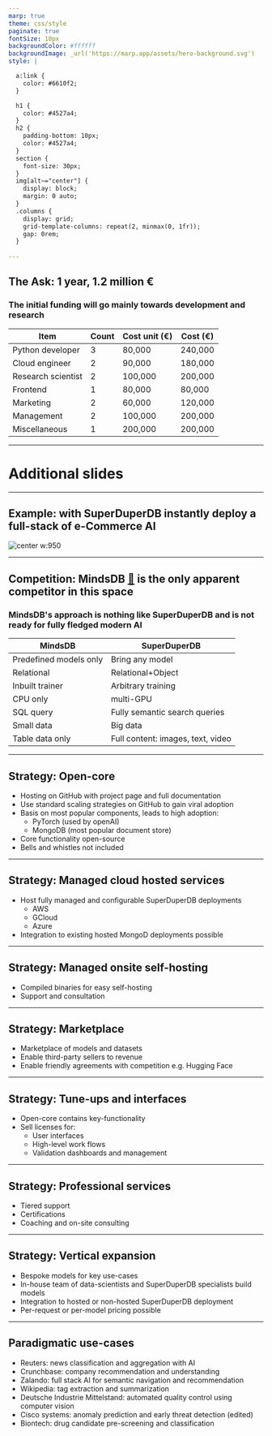 ```yaml
---
marp: true
theme: css/style
paginate: true
fontSize: 10px
backgroundColor: #ffffff
backgroundImage: _url('https://marp.app/assets/hero-background.svg')
style: |

  a:link {
    color: #6610f2;
  }

  h1 {
    color: #4527a4;
  }
  h2 {
    padding-bottom: 10px;
    color: #4527a4;
  }
  section {
    font-size: 30px;
  }
  img[alt~="center"] {
    display: block;
    margin: 0 auto;
  }
  .columns {
    display: grid;
    grid-template-columns: repeat(2, minmax(0, 1fr));
    gap: 0rem;
  }
  
---
```


<style scoped>
table {
  font-size: 20px;
}
</style>


## The Ask: 1 year, 1.2 million €

### The initial funding will go mainly towards development and research



| Item                 | Count | Cost unit (€) | Cost (€) |
| -------------------- | ----- | ------------- | -------- |
| Python developer     | 3     | 80,000        | 240,000  |
| Cloud engineer       | 2     | 90,000        | 180,000  |
| Research scientist   | 2     | 100,000       | 200,000  |
| Frontend             | 1     | 80,000        | 80,000   |
| Marketing            | 2     | 60,000        | 120,000  |
| Management           | 2     | 100,000       | 200,000  |
| Miscellaneous        | 1     | 200,000       | 200,000  |

---

# Additional slides

---

## Example: with SuperDuperDB instantly deploy a full-stack of e-Commerce AI

![center w:950](images/cycle-linear-e-commerce.svg)

---

## Competition: MindsDB [:link:](https://mindsdb.com/) is the only apparent competitor in this space

### MindsDB's approach is nothing like SuperDuperDB and is not ready for fully fledged modern AI

<style scoped>
table {
  font-size: 16px;
}
</style>

| MindsDB                | SuperDuperDB                      |
| ---------------------- | --------------------------------- |
| Predefined models only | Bring any model                   |
| Relational             | Relational+Object                 |
| Inbuilt trainer        | Arbitrary training                |
| CPU only               | multi-GPU                         |
| SQL query              | Fully semantic search queries     |
| Small data             | Big data                          |
| Table data only        | Full content: images, text, video |

---

## Strategy: Open-core

- Hosting on GitHub with project page and full documentation
- Use standard scaling strategies on GitHub to gain viral adoption
- Basis on most popular components, leads to high adoption:
  - PyTorch (used by openAI)
  - MongoDB (most popular document store)
- Core functionality open-source
- Bells and whistles not included

---

## Strategy: Managed cloud hosted services

- Host fully managed and configurable SuperDuperDB deployments
  - AWS
  - GCloud
  - Azure
- Integration to existing hosted MongoD deployments possible

---

## Strategy: Managed onsite self-hosting

- Compiled binaries for easy self-hosting
- Support and consultation

---

## Strategy: Marketplace

- Marketplace of models and datasets
- Enable third-party sellers to revenue
- Enable friendly agreements with competition e.g. Hugging Face

---

## Strategy: Tune-ups and interfaces

- Open-core contains key-functionality
- Sell licenses for:
  - User interfaces
  - High-level work flows
  - Validation dashboards and management

---

## Strategy: Professional services 

- Tiered support
- Certifications
- Coaching and on-site consulting

---

## Strategy: Vertical expansion

- Bespoke models for key use-cases
- In-house team of data-scientists and SuperDuperDB specialists build models
- Integration to hosted or non-hosted SuperDuperDB deployment
- Per-request or per-model pricing possible

---

## Paradigmatic use-cases

- Reuters: news classification and aggregation with AI
- Crunchbase: company recommendation and understanding
- Zalando: full stack AI for semantic navigation and recommendation
- Wikipedia: tag extraction and summarization
- Deutsche Industrie Mittelstand: automated quality control using computer vision
- Cisco systems: anomaly prediction and early threat detection (edited)
- Biontech: drug candidate pre-screening and classification



